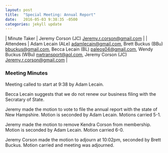 ```yaml
---
layout: post
title:  "Special Meeting: Annual Report"
date:   2016-05-03 9:38:35 -0500
categories: jekyll update
---
```


| Minute Taker | Jeremy Corson (JC) <Jeremy.r.corson@gmail.com> |
| Attendees | Adam Lecain (ALe) <adamlecain@gmail.com>, Brett Buckus (BBu) <bbuckus@gmail.com>, Becca Lecain (BL) <paleos04@gmail.com>, Wendy Buckus (WBu) <nwtransport@aol.com>, Jeremy Corson (JC) <Jeremy.r.corson@gmail.com> |

### Meeting Minutes

Meeting called to start at 9:38 by Adam Lecain.

Becca Lecain suggests that we do not renew our business filing with the Secratary of State.

Jeremy made the motion to vote to file the annual report with the state of New Hampshire. Motion is seconded by Adam Lecain. Motions carried 5-1.

Jeremy made the motion to remove Kendra Corson from membership. Motion is seconded by Adam Lecain. Motion carried 6-0. 

Jeremy Corson made the motion to adjourn at 10:02pm, seconded by Brett Buckus. Motion carried and meeting was
adjourned. 
